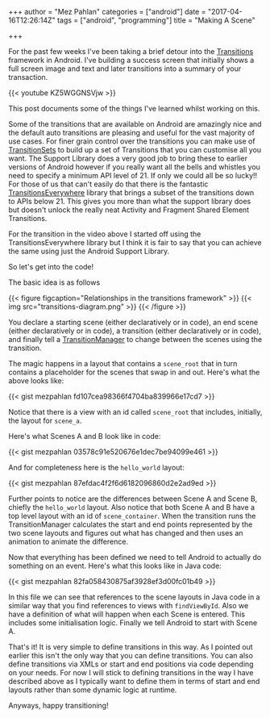 +++
author = "Mez Pahlan"
categories = ["android"]
date = "2017-04-16T12:26:14Z"
tags = ["android", "programming"]
title = "Making A Scene"

+++

For the past few weeks I've been taking a brief detour into the
[Transitions](https://developer.android.com/reference/android/support/transition/package-summary.html) framework in
Android. I've building a success screen that initially shows a full screen image and text and later transitions into a
summary of your transaction.

{{< youtube KZ5WGGNSVjw >}}

This post documents some of the things I've learned whilst working on this.
<!--more-->

Some of the transitions that are available on Android are amazingly nice and the default auto transitions are pleasing
and useful for the vast majority of use cases. For finer grain control over the transitions you can make use of
[TransitionSets](https://developer.android.com/reference/android/support/transition/TransitionSet.html) to build up a
set of Transitions that you can customise all you want. The Support Library does a very good job to bring these to
earlier versions of Android however if you really want all the bells and whistles you need to specify a minimum API
level of 21. If only we could all be so lucky!! For those of us that can't easily do that there is the fantastic
[TransitionsEverywhere](https://github.com/andkulikov/transitions-everywhere) library that brings a subset of the
transitions down to APIs below 21. This gives you more than what the support library does but doesn't unlock the really
neat Activity and Fragment Shared Element Transitions.

For the transition in the video above I started off using the TransitionsEverywhere library but I think it is fair to
say that you can achieve the same using just the Android Support Library.

So let's get into the code!

The basic idea is as follows

{{< figure figcaption="Relationships in the transitions framework" >}}
    {{< img src="transitions-diagram.png" >}}
{{< /figure >}}

You declare a starting scene (either declaratively or in code), an end scene (either declaratively or in code), a
transition (either declaratively or in code), and finally tell a
[TransitionManager](https://developer.android.com/reference/android/support/transition/TransitionManager.html) to change
between the scenes using the transition.

The magic happens in a layout that contains a `scene_root` that in turn contains a placeholder for the scenes that swap
in and out. Here's what the above looks like:

{{< gist mezpahlan fd107cea98366f4704ba839966e17cd7 >}}

Notice that there is a view with an id called `scene_root` that includes, initially, the layout for `scene_a`.

Here's what Scenes A and B look like in code:

{{< gist mezpahlan 03578c91e520676e1dec7be94099e461 >}}

And for completeness here is the `hello_world` layout:

{{< gist mezpahlan 87efdac4f2f6d6182096860d2e2ad9ed >}}

Further points to notice are the differences between Scene A and Scene B, chiefly the `hello_world` layout. Also notice
that both Scene A and B have a top level layout with an id of `scene_container`. When the transition runs the
TransitionManager calculates the start and end points represented by the two scene layouts and figures out what has
changed and then uses an animation to animate the difference.

Now that everything has been defined we need to tell Android to actually do something on an event. Here's what this
looks like in Java code:

{{< gist mezpahlan 82fa058430875af3928ef3d00fc01b49 >}}

In this file we can see that references to the scene layouts in Java code in a similar way that you find references to
views with `findViewById`. Also we have a definition of what will happen when each Scene is entered. This includes some
initialisation logic. Finally we tell Android to start with Scene A.

That's it! It is very simple to define transitions in this way. As I pointed out earlier this isn't the only way that
you can define transitions. You can also define transitions via XMLs or start and end positions via code depending on
your needs. For now I will stick to defining transitions in the way I have described above as I typically want to define
them in terms of start and end layouts rather than some dynamic logic at runtime.

Anyways, happy transitioning!

